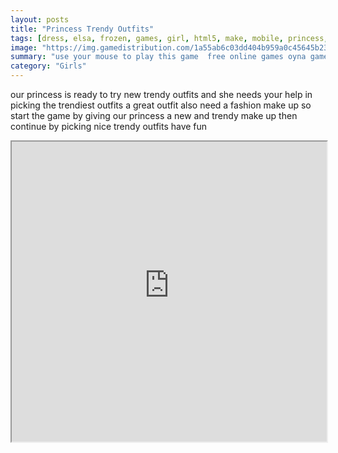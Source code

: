 ```yaml
---
layout: posts
title: "Princess Trendy Outfits"
tags: [dress, elsa, frozen, games, girl, html5, make, mobile, princess, free, online, games, oyna, game, free, games, play, play, games]
image: "https://img.gamedistribution.com/1a55ab6c03dd404b959a0c45645b23c5.jpg"
summary: "use your mouse to play this game  free online games oyna game free games play play games"
category: "Girls"
---
```


our princess is ready to try new trendy outfits and she needs your help in picking the trendiest outfits a great outfit also need a fashion make up so start the game by giving our princess a new and trendy make up then continue by picking nice trendy outfits have fun

<iframe width="100%" height="480px;" src="https://html5.gamedistribution.com/1a55ab6c03dd404b959a0c45645b23c5/"></iframe>